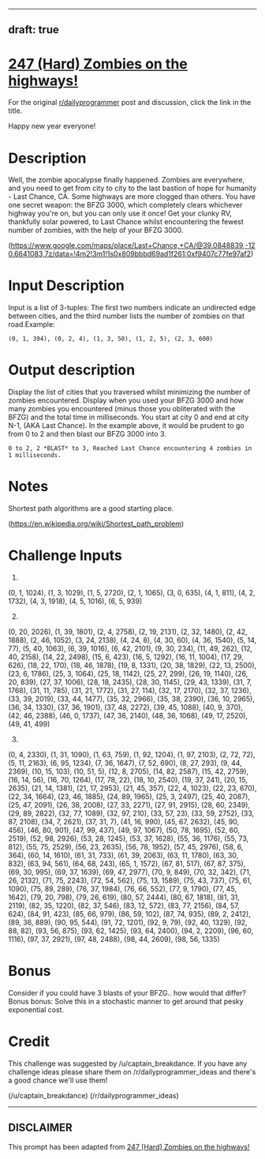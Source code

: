 ---
draft: true
----

# [247 (Hard) Zombies on the highways!](https://www.reddit.com/r/dailyprogrammer/comments/3z1cxs/20160101_challenge_247_hard_zombies_on_the/)

For the original [r/dailyprogrammer](https://www.reddit.com/r/dailyprogrammer/) post and discussion, click the link in the title.

Happy new year everyone!

# Description
Well, the zombie apocalypse finally happened.  Zombies are everywhere, and you need to get from city to city to the last bastion of hope for humanity - Last Chance, CA.   Some highways are more clogged than others.  You have one secret weapon: the BFZG 3000, which completely clears whichever highway you're on, but you can only use it once!  Get your clunky RV, thankfully solar powered, to Last Chance whilst encountering the fewest number of zombies, with the help of your BFZG 3000.

(https://www.google.com/maps/place/Last+Chance,+CA/@39.0848839,-120.6641083,7z/data=!4m2!3m1!1s0x809bbbd69ad1f261:0xf9407c77fe97af2)
# Input Description
Input is a list of 3-tuples: The first two numbers indicate an undirected edge between cities, and the third number lists the number of zombies on that road.Example:


```
(0, 1, 394), (0, 2, 4), (1, 3, 50), (1, 2, 5), (2, 3, 600)
```
# Output description
Display the list of cities that you traversed whilst minimizing the number of zombies encountered.  Display when you used your BFZG 3000 and how many zombies you encountered (minus those you obliterated with the BFZG) and the total time in milliseconds.  You start at city 0 and end at city N-1, (AKA Last Chance).  In the example above, it would be prudent to go from 0 to 2 and then blast our BFZG 3000 into 3.


```
0 to 2, 2 *BLAST* to 3, Reached Last Chance encountering 4 zombies in 1 milliseconds.
```
# Notes
Shortest path algorithms are a good starting place.

(https://en.wikipedia.org/wiki/Shortest_path_problem)
# Challenge Inputs
1.

(0, 1, 1024), (1, 3, 1029), (1, 5, 2720), (2, 1, 1065), (3, 0, 635), (4, 1, 811), (4, 2, 1732), (4, 3, 1918), (4, 5, 1016), (6, 5, 939)

2.

(0, 20, 2026), (1, 39, 1801), (2, 4, 2758), (2, 19, 2131), (2, 32, 1480), (2, 42, 1888), (2, 46, 1052), (3, 24, 2138), (4, 24, 8), (4, 30, 60), (4, 36, 1540), (5, 14, 77), (5, 40, 1063), (6, 39, 1016), (6, 42, 2101), (9, 30, 234), (11, 49, 262), (12, 40, 2158), (14, 22, 2498), (15, 6, 423), (16, 5, 1292), (16, 11, 1004), (17, 29, 626), (18, 22, 170), (18, 46, 1878), (19, 8, 1331), (20, 38, 1829), (22, 13, 2500), (23, 6, 1786), (25, 3, 1064), (25, 18, 1142), (25, 27, 299), (26, 19, 1140), (26, 20, 839), (27, 37, 1006), (28, 18, 2435), (28, 30, 1145), (29, 43, 1339), (31, 7, 1768), (31, 11, 785), (31, 21, 1772), (31, 27, 114), (32, 17, 2170), (32, 37, 1236), (33, 39, 2019), (33, 44, 1477), (35, 32, 2966), (35, 38, 2390), (36, 10, 2965), (36, 34, 1330), (37, 36, 1901), (37, 48, 2272), (39, 45, 1088), (40, 9, 370), (42, 46, 2388), (46, 0, 1737), (47, 36, 2140), (48, 36, 1068), (49, 17, 2520), (49, 41, 499)

3.

(0, 4, 2330), (1, 31, 1090), (1, 63, 759), (1, 92, 1204), (1, 97, 2103), (2, 72, 72), (5, 11, 2163), (6, 95, 1234), (7, 36, 1647), (7, 52, 690), (8, 27, 293), (9, 44, 2369), (10, 15, 103), (10, 51, 5), (12, 8, 2705), (14, 82, 2587), (15, 42, 2759), (16, 14, 56), (16, 70, 1264), (17, 78, 22), (18, 10, 2540), (19, 37, 241), (20, 15, 2635), (21, 14, 1381), (21, 17, 2953), (21, 45, 357), (22, 4, 1023), (22, 23, 670), (22, 34, 1664), (23, 46, 1885), (24, 89, 1965), (25, 3, 2497), (25, 40, 2087), (25, 47, 2091), (26, 38, 2008), (27, 33, 2271), (27, 91, 2915), (28, 60, 2349), (29, 89, 2822), (32, 77, 1089), (32, 97, 210), (33, 57, 23), (33, 59, 2752), (33, 87, 2108), (34, 7, 2621), (37, 31, 7), (41, 16, 990), (45, 67, 2632), (45, 90, 456), (46, 80, 901), (47, 99, 437), (49, 97, 1067), (50, 78, 1695), (52, 60, 2519), (52, 98, 2926), (53, 28, 1245), (53, 37, 1628), (55, 36, 1176), (55, 73, 812), (55, 75, 2529), (56, 23, 2635), (56, 78, 1952), (57, 45, 2976), (58, 6, 364), (60, 14, 1610), (61, 31, 733), (61, 39, 2063), (63, 11, 1780), (63, 30, 832), (63, 94, 561), (64, 68, 243), (65, 1, 1572), (67, 81, 517), (67, 87, 375), (69, 30, 995), (69, 37, 1639), (69, 47, 2977), (70, 9, 849), (70, 32, 342), (71, 26, 2132), (71, 75, 2243), (72, 54, 562), (75, 13, 1589), (75, 43, 737), (75, 61, 1090), (75, 89, 289), (76, 37, 1984), (76, 66, 552), (77, 9, 1790), (77, 45, 1642), (79, 20, 798), (79, 26, 619), (80, 57, 2444), (80, 67, 1818), (81, 31, 2119), (82, 35, 1220), (82, 37, 546), (83, 12, 572), (83, 77, 2156), (84, 57, 624), (84, 91, 423), (85, 66, 979), (86, 59, 102), (87, 74, 935), (89, 2, 2412), (89, 36, 889), (90, 95, 544), (91, 72, 1201), (92, 9, 79), (92, 40, 1329), (92, 88, 82), (93, 56, 875), (93, 62, 1425), (93, 64, 2400), (94, 2, 2209), (96, 60, 1116), (97, 37, 2921), (97, 48, 2488), (98, 44, 2609), (98, 56, 1335)

# Bonus
Consider if you could have 3 blasts of your BFZG.. how would that differ?  Bonus bonus: Solve this in a stochastic manner to get around that pesky exponential cost.    

# Credit
This challenge was suggested by /u/captain_breakdance. If you have any challenge ideas please share them on /r/dailyprogrammer_ideas and there's a good chance we'll use them!

(/u/captain_breakdance)
(/r/dailyprogrammer_ideas)

----
## **DISCLAIMER**
This prompt has been adapted from [247 [Hard] Zombies on the highways!](https://www.reddit.com/r/dailyprogrammer/comments/3z1cxs/20160101_challenge_247_hard_zombies_on_the/
)
